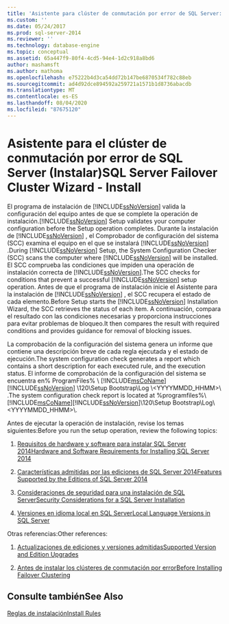 ```yaml
---
title: 'Asistente para clúster de conmutación por error de SQL Server: instalar | Microsoft Docs'
ms.custom: ''
ms.date: 05/24/2017
ms.prod: sql-server-2014
ms.reviewer: ''
ms.technology: database-engine
ms.topic: conceptual
ms.assetid: 65a447f9-80f4-4cd5-94e4-1d2c918a8bd6
author: mashamsft
ms.author: mathoma
ms.openlocfilehash: e75222b4d3ca54dd72b147be6870534f782c88eb
ms.sourcegitcommit: ad4d92dce894592a259721a1571b1d8736abacdb
ms.translationtype: MT
ms.contentlocale: es-ES
ms.lasthandoff: 08/04/2020
ms.locfileid: "87675120"
---
```

# <a name="sql-server-failover-cluster-wizard---install"></a><span data-ttu-id="3ccd3-102">Asistente para el clúster de conmutación por error de SQL Server (Instalar)</span><span class="sxs-lookup"><span data-stu-id="3ccd3-102">SQL Server Failover Cluster Wizard - Install</span></span>
  <span data-ttu-id="3ccd3-103">El programa de instalación de [!INCLUDE[ssNoVersion](../../includes/ssnoversion-md.md)] valida la configuración del equipo antes de que se complete la operación de instalación.</span><span class="sxs-lookup"><span data-stu-id="3ccd3-103">[!INCLUDE[ssNoVersion](../../includes/ssnoversion-md.md)] Setup validates your computer configuration before the Setup operation completes.</span></span> <span data-ttu-id="3ccd3-104">Durante la instalación de [!INCLUDE[ssNoVersion](../../includes/ssnoversion-md.md)] , el Comprobador de configuración del sistema (SCC) examina el equipo en el que se instalará [!INCLUDE[ssNoVersion](../../includes/ssnoversion-md.md)] .</span><span class="sxs-lookup"><span data-stu-id="3ccd3-104">During [!INCLUDE[ssNoVersion](../../includes/ssnoversion-md.md)] Setup, the System Configuration Checker (SCC) scans the computer where [!INCLUDE[ssNoVersion](../../includes/ssnoversion-md.md)] will be installed.</span></span> <span data-ttu-id="3ccd3-105">El SCC comprueba las condiciones que impiden una operación de instalación correcta de [!INCLUDE[ssNoVersion](../../includes/ssnoversion-md.md)].</span><span class="sxs-lookup"><span data-stu-id="3ccd3-105">The SCC checks for conditions that prevent a successful [!INCLUDE[ssNoVersion](../../includes/ssnoversion-md.md)] setup operation.</span></span> <span data-ttu-id="3ccd3-106">Antes de que el programa de instalación inicie el Asistente para la instalación de [!INCLUDE[ssNoVersion](../../includes/ssnoversion-md.md)] , el SCC recupera el estado de cada elemento.</span><span class="sxs-lookup"><span data-stu-id="3ccd3-106">Before Setup starts the [!INCLUDE[ssNoVersion](../../includes/ssnoversion-md.md)] Installation Wizard, the SCC retrieves the status of each item.</span></span> <span data-ttu-id="3ccd3-107">A continuación, compara el resultado con las condiciones necesarias y proporciona instrucciones para evitar problemas de bloqueo.</span><span class="sxs-lookup"><span data-stu-id="3ccd3-107">It then compares the result with required conditions and provides guidance for removal of blocking issues.</span></span>  
  
 <span data-ttu-id="3ccd3-108">La comprobación de la configuración del sistema genera un informe que contiene una descripción breve de cada regla ejecutada y el estado de ejecución.</span><span class="sxs-lookup"><span data-stu-id="3ccd3-108">The system configuration check generates a report which contains a short description for each executed rule, and the execution status.</span></span> <span data-ttu-id="3ccd3-109">El informe de comprobación de la configuración del sistema se encuentra en% ProgramFiles% \\ [!INCLUDE[msCoName](../../includes/msconame-md.md)] [!INCLUDE[ssNoVersion](../../includes/ssnoversion-md.md)] \120\Setup Bootstrap\Log \\<YYYYMMDD_HHMM>\\ .</span><span class="sxs-lookup"><span data-stu-id="3ccd3-109">The system configuration check report is located at %programfiles%\\[!INCLUDE[msCoName](../../includes/msconame-md.md)][!INCLUDE[ssNoVersion](../../includes/ssnoversion-md.md)]\120\Setup Bootstrap\Log\\<YYYYMMDD_HHMM>\\.</span></span>  
  
 <span data-ttu-id="3ccd3-110">Antes de ejecutar la operación de instalación, revise los temas siguientes:</span><span class="sxs-lookup"><span data-stu-id="3ccd3-110">Before you run the setup operation, review the following topics:</span></span>  
  
1.  [<span data-ttu-id="3ccd3-111">Requisitos de hardware y software para instalar SQL Server 2014</span><span class="sxs-lookup"><span data-stu-id="3ccd3-111">Hardware and Software Requirements for Installing SQL Server 2014</span></span>](hardware-and-software-requirements-for-installing-sql-server.md)  
  
2.  [<span data-ttu-id="3ccd3-112">Características admitidas por las ediciones de SQL Server 2014</span><span class="sxs-lookup"><span data-stu-id="3ccd3-112">Features Supported by the Editions of SQL Server 2014</span></span>](../../../2014/getting-started/features-supported-by-the-editions-of-sql-server-2014.md)  
  
3.  [<span data-ttu-id="3ccd3-113">Consideraciones de seguridad para una instalación de SQL Server</span><span class="sxs-lookup"><span data-stu-id="3ccd3-113">Security Considerations for a SQL Server Installation</span></span>](../../../2014/sql-server/install/security-considerations-for-a-sql-server-installation.md)  
  
4.  [<span data-ttu-id="3ccd3-114">Versiones en idioma local en SQL Server</span><span class="sxs-lookup"><span data-stu-id="3ccd3-114">Local Language Versions in SQL Server</span></span>](../../../2014/sql-server/install/local-language-versions-in-sql-server.md)  
  
 <span data-ttu-id="3ccd3-115">Otras referencias:</span><span class="sxs-lookup"><span data-stu-id="3ccd3-115">Other references:</span></span>  
  
1.  [<span data-ttu-id="3ccd3-116">Actualizaciones de ediciones y versiones admitidas</span><span class="sxs-lookup"><span data-stu-id="3ccd3-116">Supported Version and Edition Upgrades</span></span>](../../database-engine/install-windows/supported-version-and-edition-upgrades.md)  
  
2.  [<span data-ttu-id="3ccd3-117">Antes de instalar los clústeres de conmutación por error</span><span class="sxs-lookup"><span data-stu-id="3ccd3-117">Before Installing Failover Clustering</span></span>](../failover-clusters/install/before-installing-failover-clustering.md)  
  
## <a name="see-also"></a><span data-ttu-id="3ccd3-118">Consulte también</span><span class="sxs-lookup"><span data-stu-id="3ccd3-118">See Also</span></span>  
 [<span data-ttu-id="3ccd3-119">Reglas de instalación</span><span class="sxs-lookup"><span data-stu-id="3ccd3-119">Install Rules</span></span>](../../../2014/sql-server/install/install-rules.md)  
  
  
